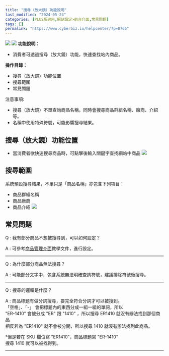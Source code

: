 ```yaml
---
title: "搜尋（放大鏡）功能說明"
last_modified: "2024-05-24"
categories: [PLUS版適用,網站設定>前台介面,常見問題]
tags: []
permalink: "https://www.cyberbiz.io/helpcenter/?p=8765"
---
```


![](https://www.cyberbiz.io/helpcenter/wp-content/uploads/一般版3.png)
![](https://www.cyberbiz.io/helpcenter/wp-content/uploads/PLUS版3.png)
**功能說明：**  

* 消費者可透過搜尋（放大鏡）功能，快速查找站內商品。

**操作目錄：**

* 搜尋（放大鏡）功能位置
* 搜尋範圍
* 常見問題

注意事項:  

* 搜尋（放大鏡）不單查詢商品名稱，同時會搜尋商品群組名稱、廠商、介紹等。
* 名稱中使用特殊符號，可能影響搜尋結果。

## 搜尋（放大鏡）功能位置

* 當消費者欲快速搜尋商品時，可點擊後輸入關鍵字查找網站中商品
[![](https://www.cyberbiz.io/support/wp-content/uploads/2021/12/搜尋（放大鏡）功能1.png)](https://www.cyberbiz.io/support/wp-content/uploads/2021/12/搜尋（放大鏡）功能1.png)  

## 搜尋範圍

系統預設搜尋結果，不單只是「商品名稱」亦包含下列項目：  


* 商品群組名稱
* 商品廠商
* 商品介紹
[![](https://www.cyberbiz.io/support/wp-content/uploads/搜尋（放大鏡）功能2.png)](https://www.cyberbiz.io/support/wp-content/uploads/搜尋（放大鏡）功能2.png)  

## 常見問題

Q : 我有部分商品不想被搜尋到，可以如何設定？

A : 可參考[商品管理介面](https://www.cyberbiz.io/helpcenter/?p=894#link1)教學文件，進行設定。

* * *

Q : 為什麼部分商品無法搜尋？

A : 可能部分文字中，包含系統無法明確查詢符號，建議排除符號後搜尋。

* * *

Q : 搜尋的邏輯是什麼？

A : 商品標題有做分詞搜尋，要完全符合分詞才可以被搜到。  
「空格」、「-」 會把標題內的東西分成一組一組的單詞，所以  
"ER-1410" 會被分成 "ER" 跟 "1410" ，所以搜尋 ER1410 就沒有辦法找到那個商品  
相反若為 "ER1410" 就不會被分開，所以搜尋 1410 就沒有辦法找到此商品。  

*但是若在 SKU 欄位寫 "ER1410"，商品標題寫 "ER-1410"  
搜尋 1410 就可以被找得到。

* * *



